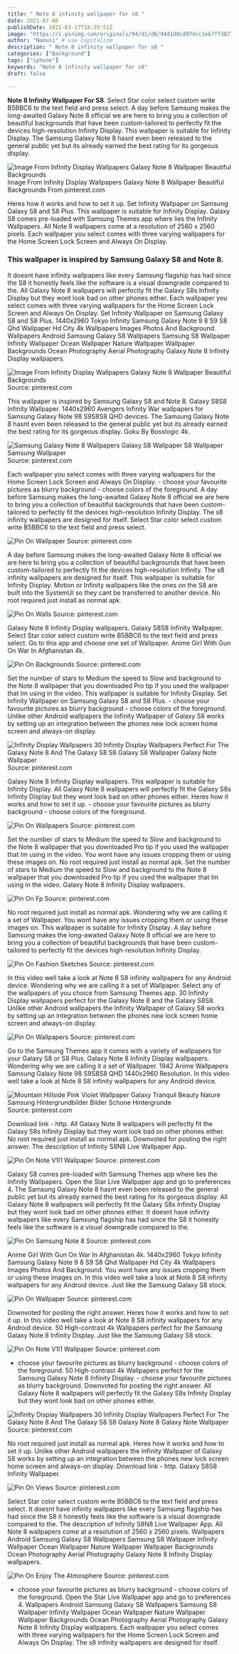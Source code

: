 ```yaml
---
title: " Note 8 infinity wallpaper for s8 "
date: 2021-07-08
publishDate: 2021-03-17T18:39:51Z
image: "https://i.pinimg.com/originals/94/d1/d8/94d1d8cd97dcc1eb7ff3871684c16e77.jpg"
author: "Namusi" # use capitalize
description: " Note 8 infinity wallpaper for s8 "
categories: ["Background"]
tags: ["iphone"]
keywords: "Note 8 infinity wallpaper for s8"
draft: false

---
```



**Note 8 Infinity Wallpaper For S8**. Select Star color select custom write B5BBC6 to the text field and press select. A day before Samsung makes the long-awaited Galaxy Note 8 official we are here to bring you a collection of beautiful backgrounds that have been custom-tailored to perfectly fit the devices high-resolution Infinity Display. This wallpaper is suitable for Infinity Display. The Samsung Galaxy Note 8 hasnt even been released to the general public yet but its already earned the best rating for its gorgeous display.

![Image From Infinity Display Wallpapers Galaxy Note 8 Wallpaper Beautiful Backgrounds](https://i.pinimg.com/originals/a7/7b/c8/a77bc84b883e6b42979e6d9c5d74329f.jpg "Image From Infinity Display Wallpapers Galaxy Note 8 Wallpaper Beautiful Backgrounds")
Image From Infinity Display Wallpapers Galaxy Note 8 Wallpaper Beautiful Backgrounds From pinterest.com


Heres how it works and how to set it up. Set Infinity Wallpaper on Samsung Galaxy S8 and S8 Plus. This wallpaper is suitable for Infinity Display. Galaxy S8 comes pre-loaded with Samsung Themes app where lies the Infinity Wallpapers. All Note 8 wallpapers come at a resolution of 2560 x 2560 pixels. Each wallpaper you select comes with three varying wallpapers for the Home Screen Lock Screen and Always On Display.

### This wallpaper is inspired by Samsung Galaxy S8 and Note 8.

It doesnt have infinity wallpapers like every Samsung flagship has had since the S8 it honestly feels like the software is a visual downgrade compared to the. All Galaxy Note 8 wallpapers will perfectly fit the Galaxy S8s Infinity Display but they wont look bad on other phones either. Each wallpaper you select comes with three varying wallpapers for the Home Screen Lock Screen and Always On Display. Set Infinity Wallpaper on Samsung Galaxy S8 and S8 Plus. 1440x2960 Tokyo Infinity Samsung Galaxy Note 9 8 S9 S8 Qhd Wallpaper Hd City 4k Wallpapers Images Photos And Background. Wallpapers Android Samsung Galaxy S8 Wallpapers Samsung S8 Wallpaper Infinity Wallpaper Ocean Wallpaper Nature Wallpaper Wallpaper Backgrounds Ocean Photography Aerial Photography Galaxy Note 8 Infinity Display wallpapers.


![Image From Infinity Display Wallpapers Galaxy Note 8 Wallpaper Beautiful Backgrounds](https://i.pinimg.com/originals/a7/7b/c8/a77bc84b883e6b42979e6d9c5d74329f.jpg "Image From Infinity Display Wallpapers Galaxy Note 8 Wallpaper Beautiful Backgrounds")
Source: pinterest.com

This wallpaper is inspired by Samsung Galaxy S8 and Note 8. Galaxy S8S8 Infinity Wallpaper. 1440x2960 Avengers Infinity War wallpapers for Samsung Galaxy Note 98 S9S8S8 QHD devices. The Samsung Galaxy Note 8 hasnt even been released to the general public yet but its already earned the best rating for its gorgeous display. Goku By Bosslogic 4k.

![Samsung Galaxy Note 8 Wallpapers Galaxy S8 Wallpaper S8 Wallpaper Samsung Wallpaper](https://i.pinimg.com/originals/0a/f3/b5/0af3b55c99edbddf519f555748151a06.jpg "Samsung Galaxy Note 8 Wallpapers Galaxy S8 Wallpaper S8 Wallpaper Samsung Wallpaper")
Source: pinterest.com

Each wallpaper you select comes with three varying wallpapers for the Home Screen Lock Screen and Always On Display. - choose your favourite pictures as blurry background - choose colors of the foreground. A day before Samsung makes the long-awaited Galaxy Note 8 official we are here to bring you a collection of beautiful backgrounds that have been custom-tailored to perfectly fit the devices high-resolution Infinity Display. The s8 infinity wallpapers are designed for itself. Select Star color select custom write B5BBC6 to the text field and press select.

![Pin On Wallpaper](https://i.pinimg.com/originals/61/2b/74/612b748b0045317059c69fe3b0c5ca8b.jpg "Pin On Wallpaper")
Source: pinterest.com

A day before Samsung makes the long-awaited Galaxy Note 8 official we are here to bring you a collection of beautiful backgrounds that have been custom-tailored to perfectly fit the devices high-resolution Infinity. The s8 infinity wallpapers are designed for itself. This wallpaper is suitable for Infinity Display. Motion or Infinity wallpapers like the ones on the S8 are built into the SystemUI so they cant be transferred to another device. No root required just install as normal apk.

![Pin On Walls](https://i.pinimg.com/originals/e9/2b/38/e92b38bce486b7b1dbca8a1fdf1b2ab8.jpg "Pin On Walls")
Source: pinterest.com

Galaxy Note 8 Infinity Display wallpapers. Galaxy S8S8 Infinity Wallpaper. Select Star color select custom write B5BBC6 to the text field and press select. Go to this app and choose one set of Wallpaper. Anime Girl With Gun On War In Afghanistan 4k.

![Pin On Backgrounds](https://i.pinimg.com/originals/c4/bf/5f/c4bf5ff16bfc5ab0a434168153321d85.jpg "Pin On Backgrounds")
Source: pinterest.com

Set the number of stars to Medium the speed to Slow and background to the Note 8 wallpaper that you downloaded Pro tip if you used the wallpaper that Im using in the video. This wallpaper is suitable for Infinity Display. Set Infinity Wallpaper on Samsung Galaxy S8 and S8 Plus. - choose your favourite pictures as blurry background - choose colors of the foreground. Unlike other Android wallpapers the Infinity Wallpaper of Galaxy S8 works by setting up an integration between the phones new lock screen home screen and always-on display.

![Infinity Display Wallpapers 30 Infinity Display Wallpapers Perfect For The Galaxy Note 8 And The Galaxy S8 S8 Galaxy S8 Wallpaper Galaxy Note Wallpaper](https://i.pinimg.com/originals/3c/d5/df/3cd5df650920db68d7b5039476d89198.jpg "Infinity Display Wallpapers 30 Infinity Display Wallpapers Perfect For The Galaxy Note 8 And The Galaxy S8 S8 Galaxy S8 Wallpaper Galaxy Note Wallpaper")
Source: pinterest.com

Galaxy Note 8 Infinity Display wallpapers. This wallpaper is suitable for Infinity Display. All Galaxy Note 8 wallpapers will perfectly fit the Galaxy S8s Infinity Display but they wont look bad on other phones either. Heres how it works and how to set it up. - choose your favourite pictures as blurry background - choose colors of the foreground.

![Pin On Wallpapers](https://i.pinimg.com/originals/93/c8/d4/93c8d45f9ce63c64ba6dedd78a585c7e.jpg "Pin On Wallpapers")
Source: pinterest.com

Set the number of stars to Medium the speed to Slow and background to the Note 8 wallpaper that you downloaded Pro tip if you used the wallpaper that Im using in the video. You wont have any issues cropping them or using these images on. No root required just install as normal apk. Set the number of stars to Medium the speed to Slow and background to the Note 8 wallpaper that you downloaded Pro tip if you used the wallpaper that Im using in the video. Galaxy Note 8 Infinity Display wallpapers.

![Pin On Fp](https://i.pinimg.com/originals/18/be/59/18be597575b735e1bf428ff16205fc9d.jpg "Pin On Fp")
Source: pinterest.com

No root required just install as normal apk. Wondering why we are calling it a set of Wallpaper. You wont have any issues cropping them or using these images on. This wallpaper is suitable for Infinity Display. A day before Samsung makes the long-awaited Galaxy Note 8 official we are here to bring you a collection of beautiful backgrounds that have been custom-tailored to perfectly fit the devices high-resolution Infinity Display.

![Pin On Fashion Sketches](https://i.pinimg.com/originals/a8/f7/5e/a8f75e3793e554e53ac7d96df3b92821.jpg "Pin On Fashion Sketches")
Source: pinterest.com

In this video well take a look at Note 8 S8 infinity wallpapers for any Android device. Wondering why we are calling it a set of Wallpaper. Select any of the wallpapers of you choice from Samsung Themes app. 30 Infinity Display wallpapers perfect for the Galaxy Note 8 and the Galaxy S8S8. Unlike other Android wallpapers the Infinity Wallpaper of Galaxy S8 works by setting up an integration between the phones new lock screen home screen and always-on display.

![Pin On Wallpapers](https://i.pinimg.com/originals/f0/60/76/f060768fc4d17e2dc5d2b8e11f9844b5.jpg "Pin On Wallpapers")
Source: pinterest.com

Go to the Samsung Themes app it comes with a variety of wallpapers for your Galaxy S8 or S8 Plus. Galaxy Note 8 Infinity Display wallpapers. Wondering why we are calling it a set of Wallpaper. 1942 Anime Wallpapers Samsung Galaxy Note 98 S9S8S8 QHD 1440x2960 Resolution. In this video well take a look at Note 8 S8 infinity wallpapers for any Android device.

![Mountain Hillside Pink Violet Wallpaper Galaxy Tranquil Beauty Nature Samsung Hintergrundbilder Bilder Schone Hintergrunde](https://i.pinimg.com/originals/ce/67/d5/ce67d5a2681a31f8c78389f9d3ef3136.jpg "Mountain Hillside Pink Violet Wallpaper Galaxy Tranquil Beauty Nature Samsung Hintergrundbilder Bilder Schone Hintergrunde")
Source: pinterest.com

Download link - http. All Galaxy Note 8 wallpapers will perfectly fit the Galaxy S8s Infinity Display but they wont look bad on other phones either. No root required just install as normal apk. Downvoted for posting the right answer. The description of Infinity S8N8 Live Wallpaper App.

![Pin On Note V1l1 Wallpaper](https://i.pinimg.com/originals/c5/10/f3/c510f3c38c5ec1cef1edfbc82293044b.jpg "Pin On Note V1l1 Wallpaper")
Source: pinterest.com

Galaxy S8 comes pre-loaded with Samsung Themes app where lies the Infinity Wallpapers. Open the Star Live Wallpaper app and go to preferences 4. The Samsung Galaxy Note 8 hasnt even been released to the general public yet but its already earned the best rating for its gorgeous display. All Galaxy Note 8 wallpapers will perfectly fit the Galaxy S8s Infinity Display but they wont look bad on other phones either. It doesnt have infinity wallpapers like every Samsung flagship has had since the S8 it honestly feels like the software is a visual downgrade compared to the.

![Pin On Samsung Note 8](https://i.pinimg.com/736x/5d/98/fc/5d98fc5403163042db65d57f9260029e.jpg "Pin On Samsung Note 8")
Source: pinterest.com

Anime Girl With Gun On War In Afghanistan 4k. 1440x2960 Tokyo Infinity Samsung Galaxy Note 9 8 S9 S8 Qhd Wallpaper Hd City 4k Wallpapers Images Photos And Background. You wont have any issues cropping them or using these images on. In this video well take a look at Note 8 S8 infinity wallpapers for any Android device. Just like the Samsung Galaxy S8 stock.

![Pin On Wallpaper](https://i.pinimg.com/originals/6c/73/1e/6c731ea6546aa4ba306f529e4bf70e50.jpg "Pin On Wallpaper")
Source: pinterest.com

Downvoted for posting the right answer. Heres how it works and how to set it up. In this video well take a look at Note 8 S8 infinity wallpapers for any Android device. 50 High-contrast 4k Wallpapers perfect for the Samsung Galaxy Note 8 Infinity Display. Just like the Samsung Galaxy S8 stock.

![Pin On Note V1l1 Wallpaper](https://i.pinimg.com/originals/8a/15/74/8a15749647b79092726786537005c36a.jpg "Pin On Note V1l1 Wallpaper")
Source: pinterest.com

- choose your favourite pictures as blurry background - choose colors of the foreground. 50 High-contrast 4k Wallpapers perfect for the Samsung Galaxy Note 8 Infinity Display. - choose your favourite pictures as blurry background. Downvoted for posting the right answer. All Galaxy Note 8 wallpapers will perfectly fit the Galaxy S8s Infinity Display but they wont look bad on other phones either.

![Infinity Display Wallpapers 30 Infinity Display Wallpapers Perfect For The Galaxy Note 8 And The Galaxy S8 S8 Galaxy Note 8 Galaxy Note Wallpaper](https://i.pinimg.com/originals/3b/fe/bb/3bfebb0f15f176b911e3b00caaa8a4b4.jpg "Infinity Display Wallpapers 30 Infinity Display Wallpapers Perfect For The Galaxy Note 8 And The Galaxy S8 S8 Galaxy Note 8 Galaxy Note Wallpaper")
Source: pinterest.com

No root required just install as normal apk. Heres how it works and how to set it up. Unlike other Android wallpapers the Infinity Wallpaper of Galaxy S8 works by setting up an integration between the phones new lock screen home screen and always-on display. Download link - http. Galaxy S8S8 Infinity Wallpaper.

![Pin On Views](https://i.pinimg.com/originals/a5/03/6b/a5036b8bf558d4e0217fd107c37130d0.jpg "Pin On Views")
Source: pinterest.com

Select Star color select custom write B5BBC6 to the text field and press select. It doesnt have infinity wallpapers like every Samsung flagship has had since the S8 it honestly feels like the software is a visual downgrade compared to the. The description of Infinity S8N8 Live Wallpaper App. All Note 8 wallpapers come at a resolution of 2560 x 2560 pixels. Wallpapers Android Samsung Galaxy S8 Wallpapers Samsung S8 Wallpaper Infinity Wallpaper Ocean Wallpaper Nature Wallpaper Wallpaper Backgrounds Ocean Photography Aerial Photography Galaxy Note 8 Infinity Display wallpapers.

![Pin On Enjoy The Atmosphere](https://i.pinimg.com/originals/94/d1/d8/94d1d8cd97dcc1eb7ff3871684c16e77.jpg "Pin On Enjoy The Atmosphere")
Source: pinterest.com

- choose your favourite pictures as blurry background - choose colors of the foreground. Open the Star Live Wallpaper app and go to preferences 4. Wallpapers Android Samsung Galaxy S8 Wallpapers Samsung S8 Wallpaper Infinity Wallpaper Ocean Wallpaper Nature Wallpaper Wallpaper Backgrounds Ocean Photography Aerial Photography Galaxy Note 8 Infinity Display wallpapers. Each wallpaper you select comes with three varying wallpapers for the Home Screen Lock Screen and Always On Display. The s8 infinity wallpapers are designed for itself.

